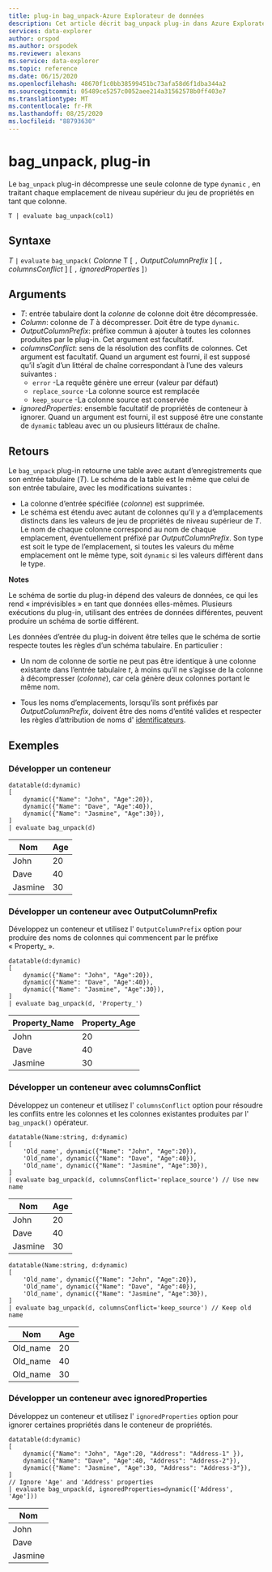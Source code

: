 ```yaml
---
title: plug-in bag_unpack-Azure Explorateur de données
description: Cet article décrit bag_unpack plug-in dans Azure Explorateur de données.
services: data-explorer
author: orspod
ms.author: orspodek
ms.reviewer: alexans
ms.service: data-explorer
ms.topic: reference
ms.date: 06/15/2020
ms.openlocfilehash: 48670f1c0bb38599451bc73afa58d6f1dba344a2
ms.sourcegitcommit: 05489ce5257c0052aee214a31562578b0ff403e7
ms.translationtype: MT
ms.contentlocale: fr-FR
ms.lasthandoff: 08/25/2020
ms.locfileid: "88793630"
---
```

# <a name="bag_unpack-plugin"></a>bag_unpack, plug-in

Le `bag_unpack` plug-in décompresse une seule colonne de type `dynamic` , en traitant chaque emplacement de niveau supérieur du jeu de propriétés en tant que colonne.

```kusto
T | evaluate bag_unpack(col1)
```

## <a name="syntax"></a>Syntaxe

*T* `|` `evaluate` `bag_unpack(` *Colonne* T [ `,` *OutputColumnPrefix* ] [ `,` *columnsConflict* ] [ `,` *ignoredProperties* ]`)`

## <a name="arguments"></a>Arguments

* *T*: entrée tabulaire dont la *colonne* de colonne doit être décompressée.
* *Column*: colonne de *T* à décompresser. Doit être de type `dynamic`.
* *OutputColumnPrefix*: préfixe commun à ajouter à toutes les colonnes produites par le plug-in. Cet argument est facultatif.
* *columnsConflict*: sens de la résolution des conflits de colonnes. Cet argument est facultatif. Quand un argument est fourni, il est supposé qu’il s’agit d’un littéral de chaîne correspondant à l’une des valeurs suivantes :
    - `error` -La requête génère une erreur (valeur par défaut)
    - `replace_source` -La colonne source est remplacée
    - `keep_source` -La colonne source est conservée
* *ignoredProperties*: ensemble facultatif de propriétés de conteneur à ignorer. Quand un argument est fourni, il est supposé être une constante de `dynamic` tableau avec un ou plusieurs littéraux de chaîne.

## <a name="returns"></a>Retours

Le `bag_unpack` plug-in retourne une table avec autant d’enregistrements que son entrée tabulaire (*T*). Le schéma de la table est le même que celui de son entrée tabulaire, avec les modifications suivantes :

* La colonne d’entrée spécifiée (*colonne*) est supprimée.
* Le schéma est étendu avec autant de colonnes qu’il y a d’emplacements distincts dans les valeurs de jeu de propriétés de niveau supérieur de *T*. Le nom de chaque colonne correspond au nom de chaque emplacement, éventuellement préfixé par *OutputColumnPrefix*. Son type est soit le type de l’emplacement, si toutes les valeurs du même emplacement ont le même type, soit `dynamic` si les valeurs diffèrent dans le type.

**Notes**

Le schéma de sortie du plug-in dépend des valeurs de données, ce qui les rend « imprévisibles » en tant que données elles-mêmes. Plusieurs exécutions du plug-in, utilisant des entrées de données différentes, peuvent produire un schéma de sortie différent.

Les données d’entrée du plug-in doivent être telles que le schéma de sortie respecte toutes les règles d’un schéma tabulaire. En particulier :

* Un nom de colonne de sortie ne peut pas être identique à une colonne existante dans l’entrée tabulaire *t*, à moins qu’il ne s’agisse de la colonne à décompresser (*colonne*), car cela génère deux colonnes portant le même nom.

* Tous les noms d’emplacements, lorsqu’ils sont préfixés par *OutputColumnPrefix*, doivent être des noms d’entité valides et respecter les règles d’attribution de noms d' [identificateurs](./schema-entities/entity-names.md#identifier-naming-rules).

## <a name="examples"></a>Exemples

### <a name="expand-a-bag"></a>Développer un conteneur


<!-- csl: https://help.kusto.windows.net/Samples -->
```kusto
datatable(d:dynamic)
[
    dynamic({"Name": "John", "Age":20}),
    dynamic({"Name": "Dave", "Age":40}),
    dynamic({"Name": "Jasmine", "Age":30}),
]
| evaluate bag_unpack(d)
```

|Nom  |Age|
|------|---|
|John  |20 |
|Dave  |40 |
|Jasmine|30 |


### <a name="expand-a-bag-with-outputcolumnprefix"></a>Développer un conteneur avec OutputColumnPrefix

Développez un conteneur et utilisez l' `OutputColumnPrefix` option pour produire des noms de colonnes qui commencent par le préfixe « Property_ ».

<!-- csl: https://help.kusto.windows.net/Samples -->
```kusto
datatable(d:dynamic)
[
    dynamic({"Name": "John", "Age":20}),
    dynamic({"Name": "Dave", "Age":40}),
    dynamic({"Name": "Jasmine", "Age":30}),
]
| evaluate bag_unpack(d, 'Property_')
```

|Property_Name|Property_Age|
|---|---|
|John|20|
|Dave|40|
|Jasmine|30|

### <a name="expand-a-bag-with-columnsconflict"></a>Développer un conteneur avec columnsConflict

Développez un conteneur et utilisez l' `columnsConflict` option pour résoudre les conflits entre les colonnes et les colonnes existantes produites par l' `bag_unpack()` opérateur.

<!-- csl: https://help.kusto.windows.net/Samples -->
```kusto
datatable(Name:string, d:dynamic)
[
    'Old_name', dynamic({"Name": "John", "Age":20}),
    'Old_name', dynamic({"Name": "Dave", "Age":40}),
    'Old_name', dynamic({"Name": "Jasmine", "Age":30}),
]
| evaluate bag_unpack(d, columnsConflict='replace_source') // Use new name
```

|Nom|Age|
|---|---|
|John|20|
|Dave|40|
|Jasmine|30|

<!-- csl: https://help.kusto.windows.net/Samples -->
```kusto
datatable(Name:string, d:dynamic)
[
    'Old_name', dynamic({"Name": "John", "Age":20}),
    'Old_name', dynamic({"Name": "Dave", "Age":40}),
    'Old_name', dynamic({"Name": "Jasmine", "Age":30}),
]
| evaluate bag_unpack(d, columnsConflict='keep_source') // Keep old name
```

|Nom|Age|
|---|---|
|Old_name|20|
|Old_name|40|
|Old_name|30|

### <a name="expand-a-bag-with-ignoredproperties"></a>Développer un conteneur avec ignoredProperties

Développez un conteneur et utilisez l' `ignoredProperties` option pour ignorer certaines propriétés dans le conteneur de propriétés.

<!-- csl: https://help.kusto.windows.net/Samples -->
```kusto
datatable(d:dynamic)
[
    dynamic({"Name": "John", "Age":20, "Address": "Address-1" }),
    dynamic({"Name": "Dave", "Age":40, "Address": "Address-2"}),
    dynamic({"Name": "Jasmine", "Age":30, "Address": "Address-3"}),
]
// Ignore 'Age' and 'Address' properties
| evaluate bag_unpack(d, ignoredProperties=dynamic(['Address', 'Age']))
```

|Nom|
|---|
|John|
|Dave|
|Jasmine|
